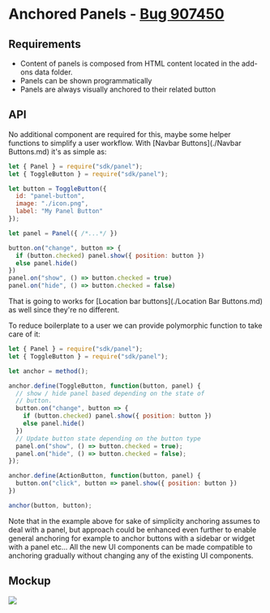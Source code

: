 # Anchored Panels - [Bug 907450](https://bugzilla.mozilla.org/show_bug.cgi?id=907450)

## Requirements

* Content of panels is composed from HTML content located in the add-ons data folder.
* Panels can be shown programmatically
* Panels are always visually anchored to their related button

## API

No additional component are required for this, maybe some helper functions to
simplify a user workflow. With [Navbar Buttons](./Navbar Buttons.md) it's as
simple as:

```js
let { Panel } = require("sdk/panel");
let { ToggleButton } = require("sdk/panel");

let button = ToggleButton({
  id: "panel-button",
  image: "./icon.png",
  label: "My Panel Button"
});

let panel = Panel({ /*...*/ })

button.on("change", button => {
  if (button.checked) panel.show({ position: button })
  else panel.hide()
})
panel.on("show", () => button.checked = true)
panel.on("hide", () => button.checked = false)
```

That is going to works for [Location bar buttons](./Location Bar Buttons.md) as well
since they're no different.

To reduce boilerplate to a user we can provide polymorphic function to take care of it:

```js
let { Panel } = require("sdk/panel");
let { ToggleButton } = require("sdk/panel");

let anchor = method();

anchor.define(ToggleButton, function(button, panel) {
  // show / hide panel based depending on the state of
  // button.
  button.on("change", button => {
    if (button.checked) panel.show({ position: button })
    else panel.hide()
  })
  // Update button state depending on the button type
  panel.on("show", () => button.checked = true);
  panel.on("hide", () => button.checked = false);
});

anchor.define(ActionButton, function(button, panel) {
  button.on("click", button => panel.show({ position: button })
})

anchor(button, button);
```

Note that in the example above for sake of simplicity anchoring assumes
to deal with a panel, but approach could be enhanced even further to
enable general anchoring for example to anchor buttons with a sidebar
or widget with a panel etc...  All the new UI components can be made
compatible to anchoring gradually without changing any of the existing
UI components.


## Mockup

<img src="http://people.mozilla.com/~shorlander/files/addons-in-toolbar-i01/images/08.png">